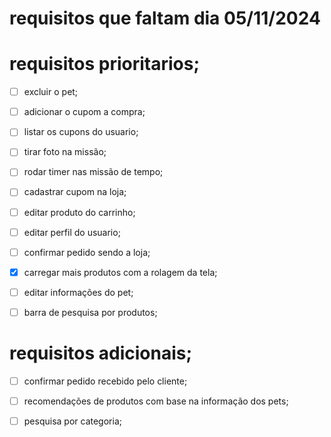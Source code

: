 # requisitos que faltam dia 05/11/2024

# requisitos prioritarios;
- [ ] excluir o pet;
- [ ] adicionar o cupom a compra;
- [ ] listar os cupons do usuario;

- [ ] tirar foto na missão;
- [ ] rodar timer nas missão de tempo;

- [ ] cadastrar cupom na loja;
- [ ] editar produto do carrinho;
- [ ] editar perfil do usuario;
- [ ] confirmar pedido sendo a loja;
- [x] carregar mais produtos com a rolagem da tela;
- [ ] editar informações do pet;
- [ ] barra de pesquisa por produtos;

# requisitos adicionais;
- [ ] confirmar pedido recebido pelo cliente;

- [ ] recomendações de produtos com base na informação dos pets;

- [ ] pesquisa por categoria;
